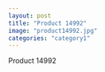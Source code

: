 ```yaml
---
layout: post
title: "Product 14992"
image: "product14992.jpg"
categories: "category1"
---
```

Product 14992
